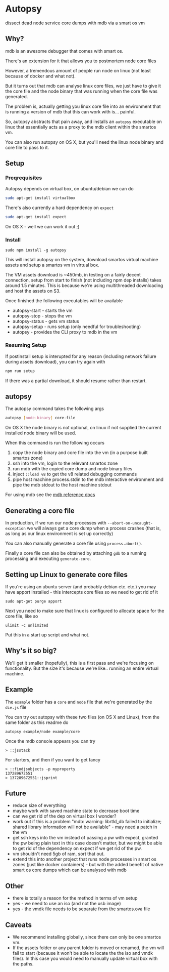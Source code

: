 # Autopsy

dissect dead node service core dumps with mdb via a smart os vm

## Why?

mdb is an awesome debugger that comes with smart os.

There's an extension for it that allows you to 
postmortem node core files

However, a tremendous amount of people run node
on linux (not least because of docker and what not). 

But it turns out that mdb can analyse linux core files,
we just have to give it the core file and the node binary
that was running when the core file was generated.

The problem is, actually getting you linux core file
into an environment that is running a version of mdb 
that this can work with is... painful.

So, autopsy abstracts that pain away, and installs an `autopsy`
executable on linux that essentially acts as a proxy to the 
mdb client within the smartos vm.

You can also run autopsy on OS X, but you'll need the linux
node binary and core file to pass to it. 


## Setup

### Preqrequisites

Autopsy depends on virtual box, on ubuntu/debian we can do

```sh
sudo apt-get install virtualbox
```

There's also currently a hard dependency on `expect`

```sh
sudo apt-get install expect
```

On OS X - well we can work it out ;)

### Install

```
sudo npm install -g autopsy
```

This will install autopsy on the system, download smartos
virtual machine assets and setup a smartos vm in virtual box. 

The VM assets download is ~450mb, in testing on a fairly decent
connection, setup from start to finish (not including npm dep installs)
takes around 1.5 minutes. This is because we're using multithreaded 
downloading and host the assets on S3. 

Once finished the following executables will be available

* autopsy-start - starts the vm
* autopsy-stop - stops the vm
* autopsy-status - gets vm status
* autopsy-setup - runs setup (only needful for troubleshooting)
* autopsy - provides the CLI proxy to mdb in the vm

### Resuming Setup

If postinstall setup is interupted for any reason (including network failure
during assets download), you can try again with

```sh
npm run setup
```

If there was a partial download, it should resume rather than restart. 

## autopsy

The autopsy command takes the following args

```sh
autopsy [node-binary] core-file
```

On OS X the node binary is not optional, on linux
if not supplied the current installed node binary
will be used. 

When this command is run the following occurs

1. copy the node binary and core file into the vm (in a purpose built smartos zone)
2. ssh into the vm, login to the relevant smartos zone
3. run mdb with the copied core dump and node binary files
4. inject `::load v8` to get the v8 related debugging commands
5. pipe host machine process.stdin to the mdb interactive environment and pipe the mdb stdout to the host machine stdout

For using mdb see the [mdb reference docs][]


## Generating a core file

In production, if we run our node processes with `--abort-on-uncaught-exception` we will always get a core dump when a process crashes (that is,
as long as our linux environment is set up correctly)

You can also manually generate a core file using `process.abort()`.

Finally a core file can also be obtained by attaching `gdb` to a running processing and executing `generate-core`. 

## Setting up Linux to generate core files

If you're using an ubuntu server (and probably debian etc. etc.) you may have apport installed - this intercepts core files so we need to get rid of it

```
sudo apt-get purge apport
```

Next you need to make sure that linux is configured to allocate
space for the core file, like so

```
ulimit -c unlimited
```

Put this in a start up script and what not. 

## Why's it so big?

We'll get it smaller (hopefully), this is a first pass
and we're focusing on functionality. But the size it's 
because we're like.. running an entire virtual machine. 

## Example

The `example` folder has a `core` and `node` file that we're
generated by the `die.js` file 

You can try out autopsy with these two files (on OS X and 
Linux), from the same folder as this readme do

```
autopsy example/node example/core 
```

Once the mdb console appears you can try 

```
> ::jsstack
```

For starters, and then if you want to get fancy 

```
> ::findjsobjects -p myproperty
137289672551
> 137289672551::jsprint
```

## Future

* reduce size of everything
* maybe work with saved machine state to decrease boot time
* can we get rid of the dep on virtual box I wonder?
* work out if this is a problem "mdb: warning: librtld_db failed to initialize; shared library information will not be available" - may need a patch in the vm
* get ssh keys into the vm instead of passing a pw with expect, granted the pw being plain text in this case doesn't matter, but we might be able to get rid of the dependency on expect if we get rid of the pw. 
* vm shouldn't need 5gb of ram, sort that out. 
* extend this into another project that runs node processes in smart os zones (just like docker containers) - but with the added benefit of native smart os core dumps which can be analysed with mdb


## Other

* there is totally a reason for the method in terms of vm setup
* yes - we need to use an iso (and not the usb image)
* yes - the vmdk file needs to be separate from the smartos.ova file

## Caveats

* We recommend installing globally, since there can only be one
smartos vm. 
* If the assets folder or any parent folder is moved or
renamed, the vm will fail to start (because it won't be able
to locate the the iso and vmdk files). In this case you would need to 
manually update virtual box with the paths. 

[mdb reference docs]: https://github.com/joyent/mdb_v8/blob/master/docs/usage.md#node-specific-mdb-command-reference


